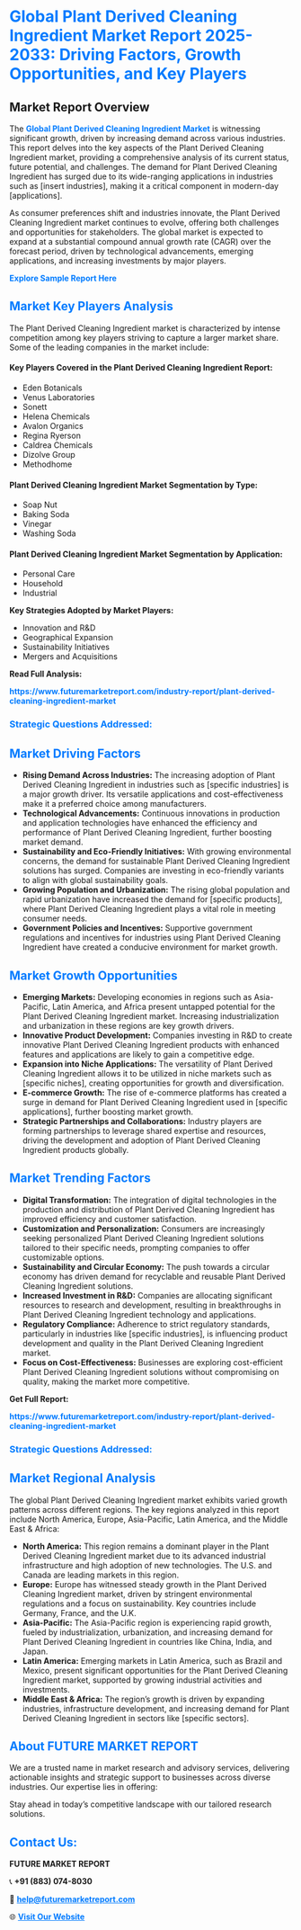 <h1 style="color: #007BFF;">Global Plant Derived Cleaning Ingredient Market Report 2025-2033: Driving Factors, Growth Opportunities, and Key Players</h1>

<section id="overview">
<h2>Market Report Overview</h2>
<p>The <a href="https://www.futuremarketreport.com/industry-report/plant-derived-cleaning-ingredient-market" style="color: #007BFF; text-decoration: none;"><strong>Global Plant Derived Cleaning Ingredient Market</strong></a> is witnessing significant growth, driven by increasing demand across various industries. This report delves into the key aspects of the Plant Derived Cleaning Ingredient market, providing a comprehensive analysis of its current status, future potential, and challenges. The demand for Plant Derived Cleaning Ingredient has surged due to its wide-ranging applications in industries such as [insert industries], making it a critical component in modern-day [applications].</p>
<p>As consumer preferences shift and industries innovate, the Plant Derived Cleaning Ingredient market continues to evolve, offering both challenges and opportunities for stakeholders. The global market is expected to expand at a substantial compound annual growth rate (CAGR) over the forecast period, driven by technological advancements, emerging applications, and increasing investments by major players.</p>
</section>

<section id="overview">
<p><a href="https://www.futuremarketreport.com/request-sample/reportId=58119" style="color: #007BFF; text-decoration: none;"><strong>Explore Sample Report Here</strong></a></p>
</section>

<section id="key-players">
<h2 style="color: #007BFF;">Market Key Players Analysis</h2>
<p>The Plant Derived Cleaning Ingredient market is characterized by intense competition among key players striving to capture a larger market share. Some of the leading companies in the market include:</p>
<h4>Key Players Covered in the Plant Derived Cleaning Ingredient Report:</h4>
<ul><li>Eden Botanicals</li><li>Venus Laboratories</li><li>Sonett</li><li>Helena Chemicals</li><li>Avalon Organics</li><li>Regina Ryerson</li><li>Caldrea Chemicals</li><li>Dizolve Group</li><li>Methodhome</li></ul>
<h4>Plant Derived Cleaning Ingredient Market Segmentation by Type:</h4>
<ul><li>Soap Nut</li><li>Baking Soda</li><li>Vinegar</li><li>Washing Soda</li></ul>

<h4>Plant Derived Cleaning Ingredient Market Segmentation by Application:</h4>
<ul><li>Personal Care</li><li>Household</li><li>Industrial</li></ul>
<p><strong>Key Strategies Adopted by Market Players:</strong></p>
<ul>
<li>Innovation and R&D</li>
<li>Geographical Expansion</li>
<li>Sustainability Initiatives</li>
<li>Mergers and Acquisitions</li>
</ul>
</section>

<section>
<p><strong>Read Full Analysis: </strong></p><a href="https://www.futuremarketreport.com/industry-report/plant-derived-cleaning-ingredient-market" style="color: #007BFF; text-decoration: none;"><strong>https://www.futuremarketreport.com/industry-report/plant-derived-cleaning-ingredient-market</strong></a>
<h3 style="color: #007BFF;">Strategic Questions Addressed:</h3>
</section>

<section id="driving-factors">
<h2 style="color: #007BFF;">Market Driving Factors</h2>
<ul>
<li><strong>Rising Demand Across Industries:</strong> The increasing adoption of Plant Derived Cleaning Ingredient in industries such as [specific industries] is a major growth driver. Its versatile applications and cost-effectiveness make it a preferred choice among manufacturers.</li>
<li><strong>Technological Advancements:</strong> Continuous innovations in production and application technologies have enhanced the efficiency and performance of Plant Derived Cleaning Ingredient, further boosting market demand.</li>
<li><strong>Sustainability and Eco-Friendly Initiatives:</strong> With growing environmental concerns, the demand for sustainable Plant Derived Cleaning Ingredient solutions has surged. Companies are investing in eco-friendly variants to align with global sustainability goals.</li>
<li><strong>Growing Population and Urbanization:</strong> The rising global population and rapid urbanization have increased the demand for [specific products], where Plant Derived Cleaning Ingredient plays a vital role in meeting consumer needs.</li>
<li><strong>Government Policies and Incentives:</strong> Supportive government regulations and incentives for industries using Plant Derived Cleaning Ingredient have created a conducive environment for market growth.</li>
</ul>
</section>

<section id="growth-opportunities">
<h2 style="color: #007BFF;">Market Growth Opportunities</h2>
<ul>
<li><strong>Emerging Markets:</strong> Developing economies in regions such as Asia-Pacific, Latin America, and Africa present untapped potential for the Plant Derived Cleaning Ingredient market. Increasing industrialization and urbanization in these regions are key growth drivers.</li>
<li><strong>Innovative Product Development:</strong> Companies investing in R&D to create innovative Plant Derived Cleaning Ingredient products with enhanced features and applications are likely to gain a competitive edge.</li>
<li><strong>Expansion into Niche Applications:</strong> The versatility of Plant Derived Cleaning Ingredient allows it to be utilized in niche markets such as [specific niches], creating opportunities for growth and diversification.</li>
<li><strong>E-commerce Growth:</strong> The rise of e-commerce platforms has created a surge in demand for Plant Derived Cleaning Ingredient used in [specific applications], further boosting market growth.</li>
<li><strong>Strategic Partnerships and Collaborations:</strong> Industry players are forming partnerships to leverage shared expertise and resources, driving the development and adoption of Plant Derived Cleaning Ingredient products globally.</li>
</ul>
</section>

<section id="trending-factors">
<h2 style="color: #007BFF;">Market Trending Factors</h2>
<ul>
<li><strong>Digital Transformation:</strong> The integration of digital technologies in the production and distribution of Plant Derived Cleaning Ingredient has improved efficiency and customer satisfaction.</li>
<li><strong>Customization and Personalization:</strong> Consumers are increasingly seeking personalized Plant Derived Cleaning Ingredient solutions tailored to their specific needs, prompting companies to offer customizable options.</li>
<li><strong>Sustainability and Circular Economy:</strong> The push towards a circular economy has driven demand for recyclable and reusable Plant Derived Cleaning Ingredient solutions.</li>
<li><strong>Increased Investment in R&D:</strong> Companies are allocating significant resources to research and development, resulting in breakthroughs in Plant Derived Cleaning Ingredient technology and applications.</li>
<li><strong>Regulatory Compliance:</strong> Adherence to strict regulatory standards, particularly in industries like [specific industries], is influencing product development and quality in the Plant Derived Cleaning Ingredient market.</li>
<li><strong>Focus on Cost-Effectiveness:</strong> Businesses are exploring cost-efficient Plant Derived Cleaning Ingredient solutions without compromising on quality, making the market more competitive.</li>
</ul>
</section>

<section>
<p><strong>Get Full Report: </strong></p><a href="https://www.futuremarketreport.com/industry-report/plant-derived-cleaning-ingredient-market" style="color: #007BFF; text-decoration: none;"><strong>https://www.futuremarketreport.com/industry-report/plant-derived-cleaning-ingredient-market</strong></a>
<h3 style="color: #007BFF;">Strategic Questions Addressed:</h3>
</section>


<section id="regional-analysis">
<h2 style="color: #007BFF;">Market Regional Analysis</h2>
<p>The global Plant Derived Cleaning Ingredient market exhibits varied growth patterns across different regions. The key regions analyzed in this report include North America, Europe, Asia-Pacific, Latin America, and the Middle East & Africa:</p>
<ul>
<li><strong>North America:</strong> This region remains a dominant player in the Plant Derived Cleaning Ingredient market due to its advanced industrial infrastructure and high adoption of new technologies. The U.S. and Canada are leading markets in this region.</li>
<li><strong>Europe:</strong> Europe has witnessed steady growth in the Plant Derived Cleaning Ingredient market, driven by stringent environmental regulations and a focus on sustainability. Key countries include Germany, France, and the U.K.</li>
<li><strong>Asia-Pacific:</strong> The Asia-Pacific region is experiencing rapid growth, fueled by industrialization, urbanization, and increasing demand for Plant Derived Cleaning Ingredient in countries like China, India, and Japan.</li>
<li><strong>Latin America:</strong> Emerging markets in Latin America, such as Brazil and Mexico, present significant opportunities for the Plant Derived Cleaning Ingredient market, supported by growing industrial activities and investments.</li>
<li><strong>Middle East & Africa:</strong> The region’s growth is driven by expanding industries, infrastructure development, and increasing demand for Plant Derived Cleaning Ingredient in sectors like [specific sectors].</li>
</ul>
</section>

<footer>
<h2 style="color: #007BFF;">About FUTURE MARKET REPORT</h2>
<p>We are a trusted name in market research and advisory services, delivering actionable insights and strategic support to businesses across diverse industries. Our expertise lies in offering:</p>

<p>Stay ahead in today’s competitive landscape with our tailored research solutions.</p>

<h2 style="color: #007BFF;">Contact Us:</h2>
<p><strong>FUTURE MARKET REPORT</strong></p>
<p>📞 <strong>+91 (883) 074-8030</strong></p>
<p>📧 <strong><a href="mailto:help@futuremarketreport.com" style="color: #007BFF;">help@futuremarketreport.com</a></strong></p>
<p>🌐 <strong><a href="https://www.futuremarketreport.com/" style="color: #007BFF;">Visit Our Website</a></strong></p>
</footer>